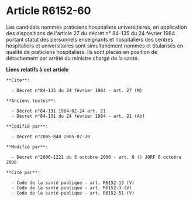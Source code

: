 # Article R6152-60

Les candidats nommés praticiens hospitaliers universitaires, en application des dispositions de l'article 27 du décret n°
84-135 du 24 février 1984 portant statut des personnels enseignants et hospitaliers des centres hospitaliers et
universitaires sont simultanément nommés et titularisés en qualité de praticiens hospitaliers. Ils sont placés en position de
détachement par arrêté du ministre chargé de la santé.

**Liens relatifs à cet article**

	**Cite**:

	  - Décret n°84-135 du 24 février 1984 - art. 27 (M)

	**Anciens textes**:

	  - Décret n°84-131 1984-02-24 art. 21
	  - Décret n°84-131 du 24 février 1984 - art. 21 (Ab)

	**Codifié par**:

	  - Décret n°2005-840 2005-07-20

	**Modifié par**:

	  - Décret n°2006-1221 du 5 octobre 2006 - art. 6 () JORF 6 octobre 2006

	**Cité par**:

	  - Code de la santé publique - art. R6152-13 (V)
	  - Code de la santé publique - art. R6152-3 (V)
	  - Code de la santé publique - art. R6152-51 (V)

